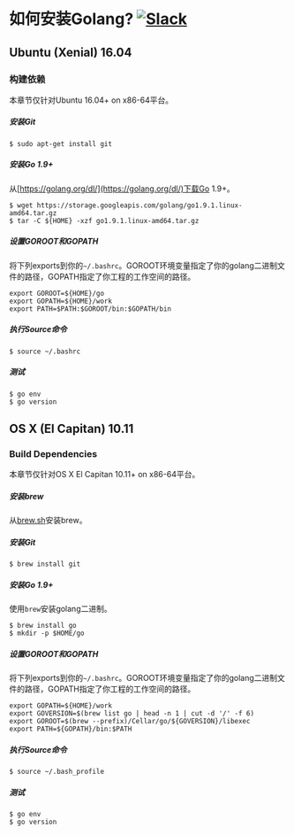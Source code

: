# 如何安装Golang? [![Slack](https://slack.min.io/slack?type=svg)](https://slack.min.io)

## Ubuntu (Xenial) 16.04

### 构建依赖

本章节仅针对Ubuntu 16.04+ on x86-64平台。

##### 安装Git

```
$ sudo apt-get install git 
```

##### 安装Go 1.9+

从[https://golang.org/dl/](https://golang.org/dl/)下载Go 1.9+。

```
$ wget https://storage.googleapis.com/golang/go1.9.1.linux-amd64.tar.gz
$ tar -C ${HOME} -xzf go1.9.1.linux-amd64.tar.gz
```

##### 设置GOROOT和GOPATH

将下列exports到你的``~/.bashrc``。GOROOT环境变量指定了你的golang二进制文件的路径，GOPATH指定了你工程的工作空间的路径。

```
export GOROOT=${HOME}/go
export GOPATH=${HOME}/work
export PATH=$PATH:$GOROOT/bin:$GOPATH/bin
```
##### 执行Source命令

```
$ source ~/.bashrc
```

##### 测试

```
$ go env
$ go version
```

## OS X (El Capitan) 10.11

### Build Dependencies

本章节仅针对OS X El Capitan 10.11+ on x86-64平台。

##### 安装brew

从[brew.sh](http://brew.sh/)安装brew。

##### 安装Git

```
$ brew install git 
```

##### 安装Go 1.9+

使用`brew`安装golang二进制。

```
$ brew install go
$ mkdir -p $HOME/go
```

##### 设置GOROOT和GOPATH

将下列exports到你的``~/.bashrc``。GOROOT环境变量指定了你的golang二进制文件的路径，GOPATH指定了你工程的工作空间的路径。

```
export GOPATH=${HOME}/work
export GOVERSION=$(brew list go | head -n 1 | cut -d '/' -f 6)
export GOROOT=$(brew --prefix)/Cellar/go/${GOVERSION}/libexec
export PATH=${GOPATH}/bin:$PATH
```

##### 执行Source命令

```
$ source ~/.bash_profile
```

##### 测试

```
$ go env
$ go version
```
